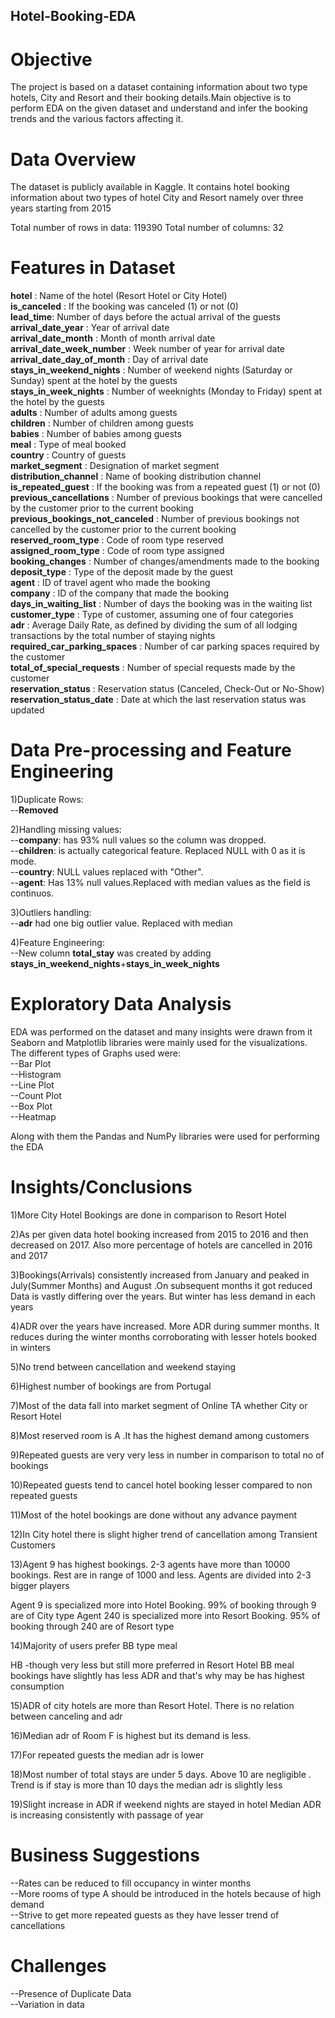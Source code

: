 ## Hotel-Booking-EDA
# Objective<br>
The project is based on a dataset containing information about two type hotels, City and Resort and their booking details.Main objective is to perform EDA on the given dataset and understand and infer the booking trends and the various factors affecting it.

# Data Overview<br>
The dataset is publicly available in Kaggle. It contains hotel booking information about two types of hotel City and Resort namely over three years starting from 2015 

Total number of rows in data: 119390
Total number of columns: 32

# Features in Dataset<br>

**hotel** : Name of the hotel (Resort Hotel or City Hotel)<br>
**is_canceled** : If the booking was canceled (1) or not (0)<br>
**lead_time**: Number of days before the actual arrival of the guests<br>
**arrival_date_year** : Year of arrival date<br>
**arrival_date_month** : Month of month arrival date<br>
**arrival_date_week_number** : Week number of year for arrival date<br>
**arrival_date_day_of_month** : Day of arrival date<br>
**stays_in_weekend_nights** : Number of weekend nights (Saturday or Sunday) spent at the hotel by the guests<br>
**stays_in_week_nights** : Number of weeknights (Monday to Friday) spent at the hotel by the guests<br>
**adults** : Number of adults among guests<br>
**children** : Number of children among guests<br>
**babies** : Number of babies among guests<br>
**meal** : Type of meal booked<br>
**country** : Country of guests<br>
**market_segment** : Designation of market segment<br>
**distribution_channel** : Name of booking distribution channel<br>
**is_repeated_guest** : If the booking was from a repeated guest (1) or not (0)<br>
**previous_cancellations** : Number of previous bookings that were cancelled by the customer prior to the current booking<br>
**previous_bookings_not_canceled** : Number of previous bookings not cancelled by the customer prior to the current booking<br>
**reserved_room_type** : Code of room type reserved<br>
**assigned_room_type** : Code of room type assigned<br>
**booking_changes** : Number of changes/amendments made to the booking<br>
**deposit_type** : Type of the deposit made by the guest<br>
**agent** : ID of travel agent who made the booking<br>
**company** : ID of the company that made the booking<br>
**days_in_waiting_list** : Number of days the booking was in the waiting list<br>
**customer_type** : Type of customer, assuming one of four categories<br>
**adr** : Average Daily Rate, as defined by dividing the sum of all lodging transactions by the total number of staying nights<br>
**required_car_parking_spaces** : Number of car parking spaces required by the customer<br>
**total_of_special_requests** : Number of special requests made by the customer<br>
**reservation_status** : Reservation status (Canceled, Check-Out or No-Show)<br>
**reservation_status_date** : Date at which the last reservation status was updated<br>


# Data Pre-processing and Feature Engineering

1)Duplicate Rows:<br>
--**Removed**

2)Handling missing values:<br>
--**company**: has 93% null values so the column was dropped.<br>
--**children**: is actually categorical feature. Replaced NULL with 0 as it is mode.<br>
--**country**: NULL values replaced with "Other".<br>
--**agent**: Has 13% null values.Replaced with median values as the field is continuos.<br>

3)Outliers handling:<br>
--**adr** had one big outlier value. Replaced with median

4)Feature Engineering:<br>
--New column **total_stay** was created by adding **stays_in_weekend_nights**+**stays_in_week_nights**

# Exploratory Data Analysis

EDA was performed on the dataset and many insights were drawn from it
Seaborn and Matplotlib libraries were mainly used for the visualizations. 
The different types of Graphs used were:<br>
--Bar Plot<br>
--Histogram<br>
--Line Plot<br>
--Count Plot<br>
--Box Plot<br>
--Heatmap<br>

Along with them the Pandas and NumPy libraries were used for performing the EDA

# Insights/Conclusions

1)More City Hotel Bookings are done in comparison to Resort Hotel

2)As per given data hotel booking increased from 2015 to 2016 and then decreased on 2017. Also more percentage of hotels are cancelled in 2016 and 2017

3)Bookings(Arrivals) consistently increased from January and peaked in July(Summer Months) and August .On subsequent months it got reduced Data is vastly differing over the years. But winter has less demand in each years

4)ADR over the years have increased. More ADR during summer months. It reduces during the winter months corroborating with lesser hotels booked in winters

5)No trend between cancellation and weekend staying

6)Highest number of bookings are from Portugal

7)Most of the data fall into market segment of Online TA whether City or Resort Hotel


8)Most reserved room is A .It has the highest demand among customers


9)Repeated guests are very very less in number in comparison to total no of bookings

10)Repeated guests tend to cancel hotel booking lesser compared to non repeated guests


11)Most of the hotel bookings are done without any advance payment

12)In City hotel there is slight higher trend of cancellation among Transient Customers

13)Agent 9 has highest bookings. 2-3 agents have more than 10000 bookings. Rest are in range of 1000 and less. Agents are divided into 2-3 bigger players

Agent 9 is specialized more into Hotel Booking. 99% of booking through 9 are of City type
Agent 240 is specialized more into Resort Booking. 95% of booking through 240 are of Resort type

14)Majority of users prefer BB type meal

HB -though very less but still more preferred in Resort Hotel BB meal bookings have slightly has less ADR and that's why may be has highest consumption


15)ADR of city hotels are more than Resort Hotel. There is no relation between canceling and adr


16)Median adr of Room F is highest but its demand is less.


17)For repeated guests the median adr is lower


18)Most number of total stays are under 5 days. Above 10 are negligible . Trend is if stay is more than 10 days the median adr is slightly less


19)Slight increase in ADR if weekend nights are stayed in hotel
Median ADR is increasing consistently with passage of year

# Business Suggestions
 --Rates can be reduced to fill occupancy in winter months<br>
 --More rooms of type A should be introduced in the hotels because of high demand<br>
 --Strive to get more repeated guests as they have lesser trend of cancellations<br>
 
# Challenges
--Presence of Duplicate Data<br>
--Variation in data<br>

